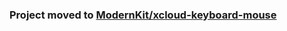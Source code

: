 ### Project moved to [ModernKit/xcloud-keyboard-mouse](https://github.com/ModernKit/xcloud-keyboard-mouse)
